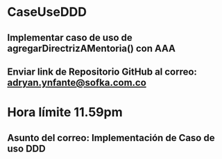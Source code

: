# CaseUseDDD
## Implementar caso de uso de agregarDirectrizAMentoria() con AAA

## Enviar link de Repositorio GitHub  al correo: adryan.ynfante@sofka.com.co 
# Hora límite 11.59pm
## Asunto del correo: Implementación de Caso de uso DDD
